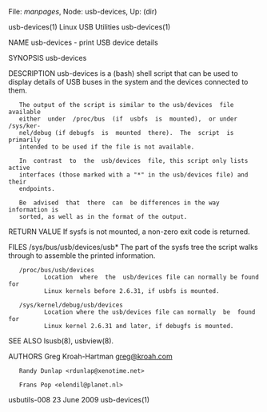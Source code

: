 File: *manpages*,  Node: usb-devices,  Up: (dir)

usb-devices(1)                Linux USB Utilities               usb-devices(1)



NAME
       usb-devices - print USB device details

SYNOPSIS
       usb-devices


DESCRIPTION
       usb-devices  is  a  (bash)  shell  script  that  can be used to display
       details of USB buses in the system and the devices connected to them.

       The output of the script is similar to the usb/devices  file  available
       either  under  /proc/bus  (if  usbfs  is  mounted),  or under /sys/ker-
       nel/debug (if debugfs  is  mounted  there).  The  script  is  primarily
       intended to be used if the file is not available.

       In  contrast  to  the  usb/devices  file, this script only lists active
       interfaces (those marked with a "*" in the usb/devices file) and  their
       endpoints.

       Be  advised  that  there  can  be differences in the way information is
       sorted, as well as in the format of the output.


RETURN VALUE
       If sysfs is not mounted, a non-zero exit code is returned.


FILES
       /sys/bus/usb/devices/usb*
              The part of the sysfs tree the script walks through to  assemble
              the printed information.

       /proc/bus/usb/devices
              Location  where  the  usb/devices file can normally be found for
              Linux kernels before 2.6.31, if usbfs is mounted.

       /sys/kernel/debug/usb/devices
              Location where the usb/devices file can normally  be  found  for
              Linux kernel 2.6.31 and later, if debugfs is mounted.


SEE ALSO
       lsusb(8), usbview(8).


AUTHORS
       Greg Kroah-Hartman <greg@kroah.com>

       Randy Dunlap <rdunlap@xenotime.net>

       Frans Pop <elendil@planet.nl>



usbutils-008                     23 June 2009                   usb-devices(1)
